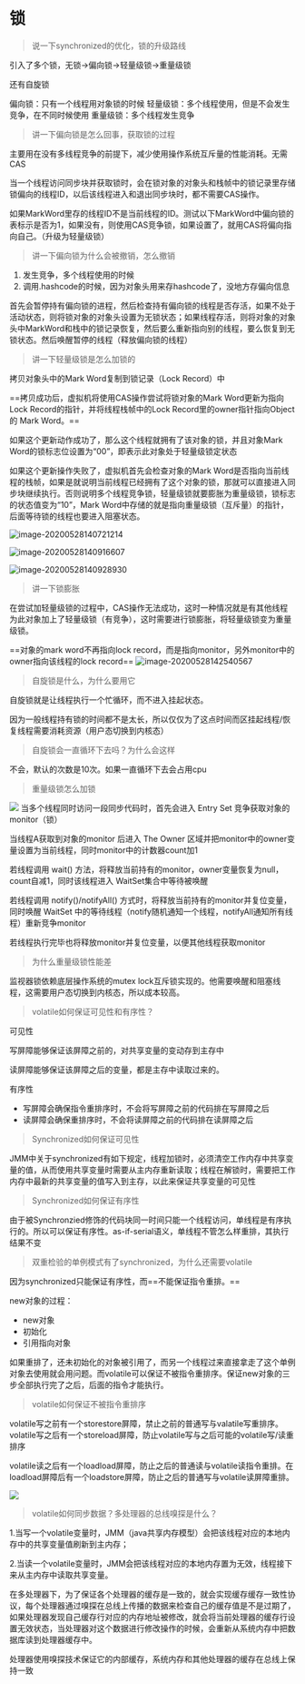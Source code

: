 # 锁

> 说一下synchronized的优化，锁的升级路线

引入了多个锁，无锁->偏向锁->轻量级锁->重量级锁

还有自旋锁

偏向锁：只有一个线程用对象锁的时候
轻量级锁：多个线程使用，但是不会发生竞争，在不同时候使用
重量级锁：多个线程发生竞争

> 讲一下偏向锁是怎么回事，获取锁的过程

主要用在没有多线程竞争的前提下，减少使用操作系统互斥量的性能消耗。无需CAS

当一个线程访问同步块并获取锁时，会在锁对象的对象头和栈帧中的锁记录里存储锁偏向的线程ID，以后该线程进入和退出同步块时，都不需要CAS操作。

如果MarkWord里存的线程ID不是当前线程的ID。测试以下MarkWord中偏向锁的表标示是否为1，如果没有，则使用CAS竞争锁，如果设置了，就用CAS将偏向指向自己。（升级为轻量级锁）

> 讲一下偏向锁为什么会被撤销，怎么撤销

1. 发生竞争，多个线程使用的时候
2. 调用.hashcode的时候，因为对象头用来存hashcode了，没地方存偏向信息

首先会暂停持有偏向锁的进程，然后检查持有偏向锁的线程是否存活，如果不处于活动状态，则将锁对象的对象头设置为无锁状态；如果线程存活，则将对象的对象头中MarkWord和栈中的锁记录恢复，然后要么重新指向别的线程，要么恢复到无锁状态。然后唤醒暂停的线程（释放偏向锁的线程）

> 讲一下轻量级锁是怎么加锁的

拷贝对象头中的Mark Word复制到锁记录（Lock Record）中

==拷贝成功后，虚拟机将使用CAS操作尝试将锁对象的Mark Word更新为指向Lock Record的指针，并将线程栈帧中的Lock Record里的owner指针指向Object的 Mark Word。==

如果这个更新动作成功了，那么这个线程就拥有了该对象的锁，并且对象Mark Word的锁标志位设置为“00”，即表示此对象处于轻量级锁定状态

如果这个更新操作失败了，虚拟机首先会检查对象的Mark Word是否指向当前线程的栈帧，如果是就说明当前线程已经拥有了这个对象的锁，那就可以直接进入同步块继续执行。否则说明多个线程竞争锁，轻量级锁就要膨胀为重量级锁，锁标志的状态值变为“10”，Mark Word中存储的就是指向重量级锁（互斥量）的指针，后面等待锁的线程也要进入阻塞状态。

![image-20200528140721214](https://gitee.com/super-jimwang/img/raw/master/img/20210410164156.png)

![image-20200528140916607](https://gitee.com/super-jimwang/img/raw/master/img/20210410164109.png)

![image-20200528140928930](https://gitee.com/super-jimwang/img/raw/master/img/20210410164118.png)

> 讲一下锁膨胀

在尝试加轻量级锁的过程中，CAS操作无法成功，这时一种情况就是有其他线程为此对象加上了轻量级锁（有竞争），这时需要进行锁膨胀，将轻量级锁变为重量级锁。

==对象的mark word不再指向lock record，而是指向monitor，另外monitor中的owner指向该线程的lock record==
![image-20200528142540567](https://gitee.com/super-jimwang/img/raw/master/img/20210308194253.png)


> 自旋锁是什么，为什么要用它

自旋锁就是让线程执行一个忙循环，而不进入挂起状态。

因为一般线程持有锁的时间都不是太长，所以仅仅为了这点时间而区挂起线程/恢复线程需要消耗资源（用户态切换到内核态）

> 自旋锁会一直循环下去吗？为什么会这样

不会，默认的次数是10次。如果一直循环下去会占用cpu

> 重量级锁怎么加锁

![](https://gitee.com/super-jimwang/img/raw/master/img/20210302144618.png)
当多个线程同时访问一段同步代码时，首先会进入 Entry Set 竞争获取对象的monitor（锁）

当线程A获取到对象的monitor 后进入 The Owner 区域并把monitor中的owner变量设置为当前线程，同时monitor中的计数器count加1

若线程调用 wait() 方法，将释放当前持有的monitor，owner变量恢复为null，count自减1，同时该线程进入 WaitSet集合中等待被唤醒

若线程调用 notify()/notifyAll() 方式时，将释放当前持有的monitor并复位变量，同时唤醒 WaitSet 中的等待线程（notify随机通知一个线程，notifyAll通知所有线程）重新竞争monitor

若线程执行完毕也将释放monitor并复位变量，以便其他线程获取monitor

> 为什么重量级锁性能差

监视器锁依赖底层操作系统的mutex lock互斥锁实现的。他需要唤醒和阻塞线程，这需要用户态切换到内核态，所以成本较高。

> volatile如何保证可见性和有序性？

可见性

写屏障能够保证该屏障之前的，对共享变量的变动存到主存中

读屏障能够保证该屏障之后的变量，都是主存中读取过来的。


有序性
- 写屏障会确保指令重排序时，不会将写屏障之前的代码排在写屏障之后
- 读屏障会确保重排序时，不会将读屏障之前的代码排在读屏障之后

> Synchronized如何保证可见性

JMM中关于synchronized有如下规定，线程加锁时，必须清空工作内存中共享变量的值，从而使用共享变量时需要从主内存重新读取；线程在解锁时，需要把工作内存中最新的共享变量的值写入到主存，以此来保证共享变量的可见性

> Synchronized如何保证有序性

由于被Synchronzied修饰的代码块同一时间只能一个线程访问，单线程是有序执行的。所以可以保证有序性。as-if-serial语义，单线程不管怎么样重排，其执行结果不变

> 双重检验的单例模式有了synchronized，为什么还需要volatile

因为synchronized只能保证有序性，而==不能保证指令重排。==

new对象的过程：
- new对象
- 初始化
- 引用指向对象

如果重排了，还未初始化的对象被引用了，而另一个线程过来直接拿走了这个单例对象去使用就会用问题。而volatile可以保证不被指令重排序。保证new对象的三步全部执行完了之后，后面的指令才能执行。

> volatile如何保证不被指令重排序

volatile写之前有一个storestore屏障，禁止之前的普通写与valatile写重排序。volatile写之后有一个storeload屏障，防止volatile写与之后可能的volatile写/读重排序

volatile读之后有一个loadload屏障，防止之后的普通读与volatile读指令重排。在loadload屏障后有一个loadstore屏障，防止之后的普通写与volatile读屏障重排。

![](https://gitee.com/super-jimwang/img/raw/master/img/20210309204249.png)

> volatile如何同步数据？多处理器的总线嗅探是什么？

1.当写一个volatile变量时，JMM（java共享内存模型）会把该线程对应的本地内存中的共享变量值刷新到主内存；

2.当读一个volatile变量时，JMM会把该线程对应的本地内存置为无效，线程接下来从主内存中读取共享变量。

在多处理器下，为了保证各个处理器的缓存是一致的，就会实现缓存缓存一致性协议，每个处理器通过嗅探在总线上传播的数据来检查自己的缓存值是不是过期了，如果处理器发现自己缓存行对应的内存地址被修改，就会将当前处理器的缓存行设置无效状态，当处理器对这个数据进行修改操作的时候，会重新从系统内存中把数据库读到处理器缓存中。

处理器使用嗅探技术保证它的内部缓存，系统内存和其他处理器的缓存在总线上保持一致
